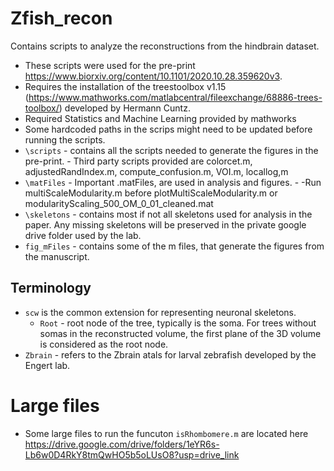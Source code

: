 # Zfish_recon
Contains scripts to analyze the reconstructions from the hindbrain dataset. 
-   These scripts were used for the pre-print https://www.biorxiv.org/content/10.1101/2020.10.28.359620v3. 
-   Requires the installation of the treestoolbox v1.15 (https://www.mathworks.com/matlabcentral/fileexchange/68886-trees-toolbox/) developed by Hermann Cuntz. 
-  Required Statistics and Machine Learning provided by mathworks
- Some hardcoded paths in the scrips might need to be updated before running the scripts.
- `\scripts` - contains all the scripts needed to generate the figures in the pre-print.
		- Third party scripts provided are colorcet.m, adjustedRandIndex.m, compute_confusion.m, VOI.m, locallog,m
- `\matFiles` - Important .matFiles, are used in analysis and figures. 
		- -Run multiScaleModularity.m before plotMultiScaleModularity.m or modularityScaling_500_OM_0_01_cleaned.mat 
- `\skeletons` - contains most if not all skeletons used for analysis in the paper. Any missing skeletons will be preserved in the private google drive folder used by the lab.
- `fig_mFiles` - contains some of the m files, that generate the figures from the manuscript.

## Terminology
-   `scw` is the common extension for representing neuronal skeletons.
    -   `Root` - root node of the tree, typically is the soma. For trees without somas in the reconstructed volume, the first plane of the 3D volume is considered as the root node. 
-   `Zbrain` - refers to the Zbrain atals for larval zebrafish developed by the Engert lab.

# Large files
-	Some large files to run the funcuton `isRhombomere.m` are located here https://drive.google.com/drive/folders/1eYR6s-Lb6w0D4RkY8tmQwHO5b5oLUsO8?usp=drive_link
